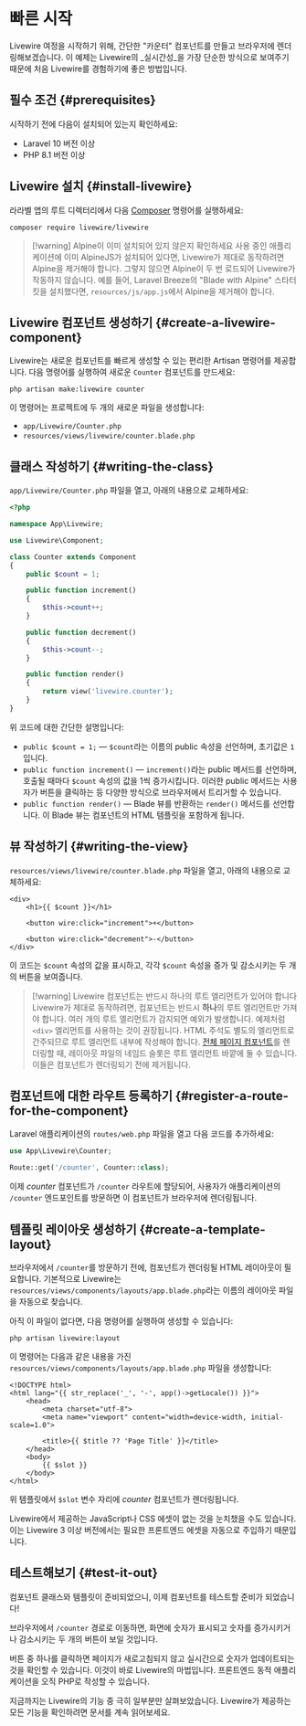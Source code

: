 # 빠른 시작
Livewire 여정을 시작하기 위해, 간단한 "카운터" 컴포넌트를 만들고 브라우저에 렌더링해보겠습니다. 이 예제는 Livewire의 _실시간성_을 가장 단순한 방식으로 보여주기 때문에 처음 Livewire를 경험하기에 좋은 방법입니다.

## 필수 조건 {#prerequisites}

시작하기 전에 다음이 설치되어 있는지 확인하세요:

- Laravel 10 버전 이상
- PHP 8.1 버전 이상

## Livewire 설치 {#install-livewire}

라라벨 앱의 루트 디렉터리에서 다음 [Composer](https://getcomposer.org/) 명령어를 실행하세요:

```shell
composer require livewire/livewire
```

> [!warning] Alpine이 이미 설치되어 있지 않은지 확인하세요
> 사용 중인 애플리케이션에 이미 AlpineJS가 설치되어 있다면, Livewire가 제대로 동작하려면 Alpine을 제거해야 합니다. 그렇지 않으면 Alpine이 두 번 로드되어 Livewire가 작동하지 않습니다. 예를 들어, Laravel Breeze의 "Blade with Alpine" 스타터 킷을 설치했다면, `resources/js/app.js`에서 Alpine을 제거해야 합니다.

## Livewire 컴포넌트 생성하기 {#create-a-livewire-component}

Livewire는 새로운 컴포넌트를 빠르게 생성할 수 있는 편리한 Artisan 명령어를 제공합니다. 다음 명령어를 실행하여 새로운 `Counter` 컴포넌트를 만드세요:

```shell
php artisan make:livewire counter
```

이 명령어는 프로젝트에 두 개의 새로운 파일을 생성합니다:
* `app/Livewire/Counter.php`
* `resources/views/livewire/counter.blade.php`

## 클래스 작성하기 {#writing-the-class}

`app/Livewire/Counter.php` 파일을 열고, 아래의 내용으로 교체하세요:

```php
<?php

namespace App\Livewire;

use Livewire\Component;

class Counter extends Component
{
    public $count = 1;

    public function increment()
    {
        $this->count++;
    }

    public function decrement()
    {
        $this->count--;
    }

    public function render()
    {
        return view('livewire.counter');
    }
}
```

위 코드에 대한 간단한 설명입니다:
- `public $count = 1;` — `$count`라는 이름의 public 속성을 선언하며, 초기값은 `1`입니다.
- `public function increment()` — `increment()`라는 public 메서드를 선언하며, 호출될 때마다 `$count` 속성의 값을 1씩 증가시킵니다. 이러한 public 메서드는 사용자가 버튼을 클릭하는 등 다양한 방식으로 브라우저에서 트리거할 수 있습니다.
- `public function render()` — Blade 뷰를 반환하는 `render()` 메서드를 선언합니다. 이 Blade 뷰는 컴포넌트의 HTML 템플릿을 포함하게 됩니다.

## 뷰 작성하기 {#writing-the-view}

`resources/views/livewire/counter.blade.php` 파일을 열고, 아래의 내용으로 교체하세요:

```blade
<div>
    <h1>{{ $count }}</h1>

    <button wire:click="increment">+</button>

    <button wire:click="decrement">-</button>
</div>
```

이 코드는 `$count` 속성의 값을 표시하고, 각각 `$count` 속성을 증가 및 감소시키는 두 개의 버튼을 보여줍니다.

> [!warning] Livewire 컴포넌트는 반드시 하나의 루트 엘리먼트가 있어야 합니다
> Livewire가 제대로 동작하려면, 컴포넌트는 반드시 **하나**의 루트 엘리먼트만 가져야 합니다. 여러 개의 루트 엘리먼트가 감지되면 예외가 발생합니다. 예제처럼 `<div>` 엘리먼트를 사용하는 것이 권장됩니다. HTML 주석도 별도의 엘리먼트로 간주되므로 루트 엘리먼트 내부에 작성해야 합니다.
> [전체 페이지 컴포넌트](/livewire/3.x/components#full-page-components)를 렌더링할 때, 레이아웃 파일의 네임드 슬롯은 루트 엘리먼트 바깥에 둘 수 있습니다. 이들은 컴포넌트가 렌더링되기 전에 제거됩니다.

## 컴포넌트에 대한 라우트 등록하기 {#register-a-route-for-the-component}

Laravel 애플리케이션의 `routes/web.php` 파일을 열고 다음 코드를 추가하세요:

```php
use App\Livewire\Counter;

Route::get('/counter', Counter::class);
```

이제 _counter_ 컴포넌트가 `/counter` 라우트에 할당되어, 사용자가 애플리케이션의 `/counter` 엔드포인트를 방문하면 이 컴포넌트가 브라우저에 렌더링됩니다.

## 템플릿 레이아웃 생성하기 {#create-a-template-layout}

브라우저에서 `/counter`를 방문하기 전에, 컴포넌트가 렌더링될 HTML 레이아웃이 필요합니다. 기본적으로 Livewire는 `resources/views/components/layouts/app.blade.php`라는 이름의 레이아웃 파일을 자동으로 찾습니다.

아직 이 파일이 없다면, 다음 명령어를 실행하여 생성할 수 있습니다:

```shell
php artisan livewire:layout
```

이 명령어는 다음과 같은 내용을 가진 `resources/views/components/layouts/app.blade.php` 파일을 생성합니다:

```blade
<!DOCTYPE html>
<html lang="{{ str_replace('_', '-', app()->getLocale()) }}">
    <head>
        <meta charset="utf-8">
        <meta name="viewport" content="width=device-width, initial-scale=1.0">

        <title>{{ $title ?? 'Page Title' }}</title>
    </head>
    <body>
        {{ $slot }}
    </body>
</html>
```

위 템플릿에서 `$slot` 변수 자리에 _counter_ 컴포넌트가 렌더링됩니다.

Livewire에서 제공하는 JavaScript나 CSS 에셋이 없는 것을 눈치챘을 수도 있습니다. 이는 Livewire 3 이상 버전에서는 필요한 프론트엔드 에셋을 자동으로 주입하기 때문입니다.

## 테스트해보기 {#test-it-out}

컴포넌트 클래스와 템플릿이 준비되었으니, 이제 컴포넌트를 테스트할 준비가 되었습니다!

브라우저에서 `/counter` 경로로 이동하면, 화면에 숫자가 표시되고 숫자를 증가시키거나 감소시키는 두 개의 버튼이 보일 것입니다.

버튼 중 하나를 클릭하면 페이지가 새로고침되지 않고 실시간으로 숫자가 업데이트되는 것을 확인할 수 있습니다. 이것이 바로 Livewire의 마법입니다. 프론트엔드 동적 애플리케이션을 오직 PHP로 작성할 수 있습니다.

지금까지는 Livewire의 기능 중 극히 일부분만 살펴보았습니다. Livewire가 제공하는 모든 기능을 확인하려면 문서를 계속 읽어보세요.
